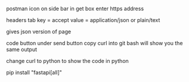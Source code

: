 postman icon on side bar
in get box enter https address

headers tab
key = accept
value = application/json or plain/text

gives json version of page


code button under send button
copy curl into git bash will show you the same output

change curl to python to show the code in python

pip install "fastapi[all]"